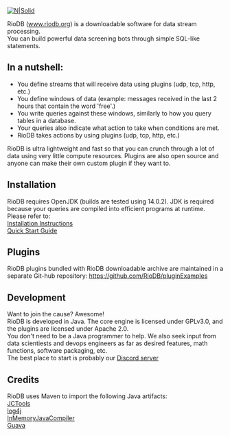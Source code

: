 [![N|Solid](https://www.riodb.org/images/logo_s.jpg)](https://www.riodb.org/index.html)

RioDB (www.riodb.org) is a downloadable software for data stream processing.  
You can build powerful data screening bots through simple SQL-like statements.

## In a nutshell:

- You define streams that will receive data using plugins (udp, tcp, http, etc.)
- You define windows of data (example: messages received in the last 2 hours that contain the word 'free'.)
- You write queries against these windows, similarly to how you query tables in a database.
- Your queries also indicate what action to take when conditions are met.
- RioDB takes actions by using plugins (udp, tcp, http, etc.)

RioDB is ultra lightweight and fast so that you can crunch through a lot of data using very little compute resources.
Plugins are also open source and anyone can make their own custom plugin if they want to. 

## Installation

RioDB requires OpenJDK (builds are tested using 14.0.2). JDK is required because your queries are compiled into efficient  programs at runtime. Please refer to:  
[Installation Instructions](https://www.riodb.org/Installation.html)  
[Quick Start Guide](https://www.riodb.org/qstart.html)

## Plugins

RioDB plugins bundled with RioDB downloadable archive are maintained in a separate Git-hub repository:
https://github.com/RioDB/pluginExamples


## Development

Want to join the cause? Awesome!  
RioDB is developed in Java. The core engine is licensed under GPLv3.0, and the plugins are licensed under Apache 2.0.  
You don't need to be a Java programmer to help. We also seek input from data scientiests and devops engineers as far as desired features, math functions, software packaging, etc.    
The best place to start is probably our [Discord server](https://discord.gg/FbjRHstSkV) 

## Credits

RioDB uses Maven to import the following Java artifacts:  
[JCTools](https://github.com/JCTools/JCTools)  
[log4j](https://gitbox.apache.org/repos/asf?p=logging-log4j2.git)  
[InMemoryJavaCompiler](https://github.com/trung/InMemoryJavaCompiler)  
[Guava](https://github.com/google/guava)  
